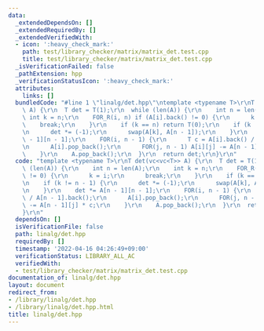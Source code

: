 ```yaml
---
data:
  _extendedDependsOn: []
  _extendedRequiredBy: []
  _extendedVerifiedWith:
  - icon: ':heavy_check_mark:'
    path: test/library_checker/matrix/matrix_det.test.cpp
    title: test/library_checker/matrix/matrix_det.test.cpp
  _isVerificationFailed: false
  _pathExtension: hpp
  _verificationStatusIcon: ':heavy_check_mark:'
  attributes:
    links: []
  bundledCode: "#line 1 \"linalg/det.hpp\"\ntemplate <typename T>\r\nT det(vc<vc<T>>\
    \ A) {\r\n  T det = T(1);\r\n  while (len(A)) {\r\n    int n = len(A);\r\n   \
    \ int k = n;\r\n    FOR_R(i, n) if (A[i].back() != 0) {\r\n      k = i;\r\n  \
    \    break;\r\n    }\r\n    if (k == n) return T(0);\r\n    if (k != n - 1) {\r\
    \n      det *= (-1);\r\n      swap(A[k], A[n - 1]);\r\n    }\r\n    det *= A[n\
    \ - 1][n - 1];\r\n    FOR(i, n - 1) {\r\n      T c = A[i].back() / A[n - 1].back();\r\
    \n      A[i].pop_back();\r\n      FOR(j, n - 1) A[i][j] -= A[n - 1][j] * c;\r\n\
    \    }\r\n    A.pop_back();\r\n  }\r\n  return det;\r\n}\r\n"
  code: "template <typename T>\r\nT det(vc<vc<T>> A) {\r\n  T det = T(1);\r\n  while\
    \ (len(A)) {\r\n    int n = len(A);\r\n    int k = n;\r\n    FOR_R(i, n) if (A[i].back()\
    \ != 0) {\r\n      k = i;\r\n      break;\r\n    }\r\n    if (k == n) return T(0);\r\
    \n    if (k != n - 1) {\r\n      det *= (-1);\r\n      swap(A[k], A[n - 1]);\r\
    \n    }\r\n    det *= A[n - 1][n - 1];\r\n    FOR(i, n - 1) {\r\n      T c = A[i].back()\
    \ / A[n - 1].back();\r\n      A[i].pop_back();\r\n      FOR(j, n - 1) A[i][j]\
    \ -= A[n - 1][j] * c;\r\n    }\r\n    A.pop_back();\r\n  }\r\n  return det;\r\n\
    }\r\n"
  dependsOn: []
  isVerificationFile: false
  path: linalg/det.hpp
  requiredBy: []
  timestamp: '2022-04-16 04:26:49+09:00'
  verificationStatus: LIBRARY_ALL_AC
  verifiedWith:
  - test/library_checker/matrix/matrix_det.test.cpp
documentation_of: linalg/det.hpp
layout: document
redirect_from:
- /library/linalg/det.hpp
- /library/linalg/det.hpp.html
title: linalg/det.hpp
---
```

